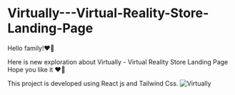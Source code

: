 # Virtually---Virtual-Reality-Store-Landing-Page


Hello family!❤👋

Here is new exploration about Virtually - Virtual Reality Store Landing Page
Hope you like it ❤👋

This project is developed using React js and Tailwind Css.
![Virtually](https://user-images.githubusercontent.com/37780370/183396718-ca364a19-fdd0-4694-8e3d-d6cb0535621a.png)
